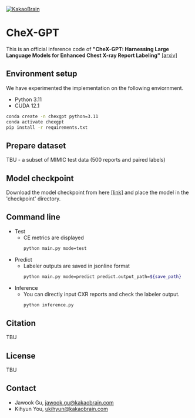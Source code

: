 [![KakaoBrain](https://img.shields.io/badge/kakao-brain-ffcd00.svg)](http://kakaobrain.com/)

# CheX-GPT
This is an official inference code of **"CheX-GPT: Harnessing Large Language Models for Enhanced Chest X-ray Report Labeling"** [[arxiv]](https://arxiv.org/)

## Environment setup
We have experimented the implementation on the following enviornment.
- Python 3.11
- CUDA 12.1
```bash
conda create -n chexgpt python=3.11
conda activate chexgpt
pip install -r requirements.txt
```

## Prepare dataset
TBU - a subset of MIMIC test data (500 reports and paired labels)

## Model checkpoint
Download the model checkpoint from here [[link]](https://twg.kakaocdn.net/brainrepo/models/CheX-GPT/model_mixed.ckpt) and place the model in the 'checkpoint' directory.


## Command line
* Test 
  * CE metrics are displayed
      ```bash
      python main.py mode=test
      ```
* Predict 
  * Labeler outputs are saved in jsonline format
      ```bash
      python main.py mode=predict predict.output_path=${save_path}
      ```
* Inference
  * You can directly input CXR reports and check the labeler output.
    ```bash
    python inference.py
    ```
  
## Citation
TBU

## License
TBU

## Contact
- Jawook Gu, [jawook.gu@kakaobrain.com](jawook.gu@kakaobrain.com)
- Kihyun You, [ukihyun@kakaobrain.com](ukihyun@kakaobrain.com)  